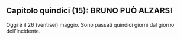 
## Capitolo quindici (15): BRUNO PUÒ ALZARSI

Oggi è il 26 (ventisei) maggio. Sono passati quindici giorni dal giorno dell'incidente.

<p style="page-break-after: always;"> </p>
<!--stackedit_data:
eyJoaXN0b3J5IjpbMTkyNjgwNzYyMV19
-->